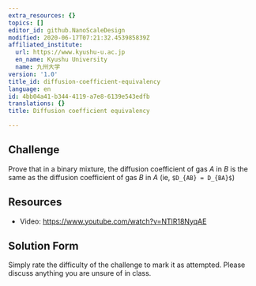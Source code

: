 ```yaml
---
extra_resources: {}
topics: []
editor_id: github.NanoScaleDesign
modified: 2020-06-17T07:21:32.453985839Z
affiliated_institute:
  url: https://www.kyushu-u.ac.jp
  en_name: Kyushu University
  name: 九州大学
version: '1.0'
title_id: diffusion-coefficient-equivalency
language: en
id: 4bb04a41-b344-4119-a7e8-6139e543edfb
translations: {}
title: Diffusion coefficient equivalency

---
```


## Challenge
Prove that in a binary mixture, the diffusion coefficient of gas *A* in *B* is the same as the diffusion coefficient of gas *B* in *A* (ie, `$D_{AB} = D_{BA}$`)

## Resources

- Video: https://www.youtube.com/watch?v=NTlR18NyqAE

## Solution Form
Simply rate the difficulty of the challenge to mark it as attempted. Please discuss anything you are unsure of in class.
